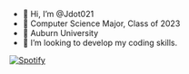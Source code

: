 - 👋 Hi, I’m @Jdot021
- 👀 Computer Science Major, Class of 2023
- 🌱 Auburn University
- 💞️ I’m looking to develop my coding skills.

[![Spotify](https://jdot021.vercel.app/api/spotify-playing)](https://open.spotify.com/user/1215525796)




<!---
Jdot021/Jdot021 is a ✨ special ✨ repository because its `README.md` (this file) appears on your GitHub profile.
You can click the Preview link to take a look at your changes.
--->
